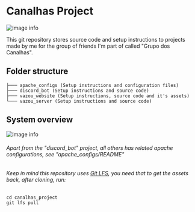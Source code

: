# Canalhas Project

![image info](./readme_image.png)

This git repository stores source code and setup instructions to projects made by me for the group of friends I'm part of called "Grupo dos Canalhas".
## Folder structure

```
├─── apache_configs (Setup instructions and configuration files)
├─── discord_bot (Setup instructions and source code)
├─── vazou_website (Setup instructions, source code and it's assets)
└─── vazou_server (Setup instructions and source code)
```
## System overview
![image info](./canalhas_project_diagram.drawio.png)

###### Apart from the "discord_bot" project, all others has related apache configurations, see "apache_configs/README"
###### Keep in mind this repository uses [Git LFS](https://git-lfs.com/), you need that to get the assets back, after cloning, run:
```
cd canalhas_project
git lfs pull
```
